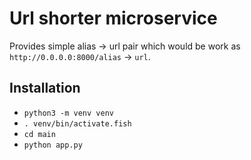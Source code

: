 # Url shorter microservice

Provides simple alias -> url pair which would be work as `http://0.0.0.0:8000/alias` -> `url`.

## Installation

- `python3 -m venv venv`
- `. venv/bin/activate.fish`
- `cd main`
- `python app.py`

